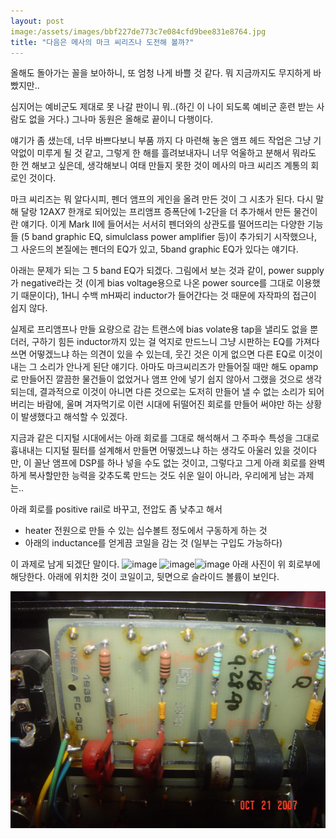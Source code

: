 ```yaml
---
layout: post
image:/assets/images/bbf227de773c7e084cfd9bee831e8764.jpg
title: "다음은 메사의 마크 씨리즈나 도전해 볼까?"
---
```


올해도 돌아가는 꼴을 보아하니, 또 엄청 나게 바쁠 것 같다. 뭐 지금까지도 무지하게 바빴지만..

심지어는 예비군도 제대로 못 나갈 판이니 뭐..(하긴 이 나이 되도록 예비군 훈련 받는 사람도 없을 거다.)
그나마 동원은 올해로 끝이니 다행이다.

얘기가 좀 샜는데, 너무 바쁘다보니 부품 까지 다 마련해 놓은 앰프 헤드 작업은 그냥 기약없이 미루게 될 것 같고, 그렇게 한 해를 흘려보내자니 너무 억울하고 분해서 뭐라도 한 껀 해보고 싶은데, 생각해보니 여태 만들지 못한 것이 메사의 마크 씨리즈 계통의 회로인 것이다.

마크 씨리즈는 뭐 알다시피, 펜더 앰프의 게인을 올려 만든 것이 그 시초가 된다. 다시 말해 달랑 12AX7 한개로 되어있는 프리앰프 증폭단에 1-2단을 더 추가해서 만든 물건이란 얘기다. 이게 Mark II에 들어서는 서서히 펜더와의 상관도를 떨어뜨리는 다양한 기능들 (5 band graphic EQ, simulclass power amplifier 등)이 추가되기 시작했으나, 그 사운드의 본질에는 펜더의 EQ가 있고, 5band graphic EQ가 있다는 얘기다.

아래는 문제가 되는 그 5 band EQ가 되겠다. 그림에서 보는 것과 같이, power supply가 negative라는 것 (이게 bias voltage용으로 나온 power source를 그대로 이용했기 때문이다), 1H니 수백 mH짜리 inductor가 들어간다는 것 때문에 자작파의 접근이 쉽지 않다.

실제로 프리앰프나 만들 요량으로 감는 트랜스에 bias volate용 tap을 낼리도 없을 뿐더러, 구하기 힘든 inductor까지 있는 걸 억지로 만드느니 그냥 시판하는 EQ를 가져다 쓰면 어떻겠느냐 하는 의견이 있을 수 있는데, 웃긴 것은 이게 없으면 다른 EQ로 이것이 내는 그 소리가 안나게 된단 얘기다. 아마도 마크씨리즈가 만들어질 때만 해도 opamp로 만들어진 깔끔한 물건들이 없었거나 앰프 안에 넣기 쉽지 않아서 그랬을 것으로 생각되는데, 결과적으로 이것이 아니면 다른 것으로는 도저히 만들어 낼 수 없는 소리가 되어버리는 바람에, 울며 겨자먹기로 이런 시대에 뒤떨어진 회로를 만들어 써야만 하는 상황이 발생했다고 해석할 수 있겠다.

지금과 같은 디지털 시대에서는 아래 회로를 그대로 해석해서 그 주파수 특성을 그대로 흉내내는 디지털 필터를 설계해서 만들면 어떻겠느냐 하는 생각도 아울러 있을 것이다만, 이 꼴난 앰프에 DSP를 하나 넣을 수도 없는 것이고, 그렇다고 그게 아래 회로를 완벽하게 복사할만한 능력을 갖추도록 만드는 것도 쉬운 일이 아니라, 우리에게 남는 과제는..

아래 회로를 positive rail로 바꾸고, 전압도 좀 낮추고 해서

- heater 전원으로 만들 수 있는 십수볼트 정도에서 구동하게 하는 것
- 아래의 inductance를 얻게끔 코일을 감는 것 (일부는 구입도 가능하다)

이 과제로 남게 되겠단 말이다.
![image](/assets/images/bbf227de773c7e084cfd9bee831e8764.jpg)
![image](/assets/images/1272cd15e09e8c642a033ac9ee1d48c9.jpg)![image](81198e01793ddaaaaf231521b2171d8b.jpg)
아래 사진이 위 회로부에 해당한다. 아래에 위치한 것이 코일이고, 뒷면으로 슬라이드 볼륨이 보인다.

![image](/assets/images/0cbac72ef0bd90014e24d66d20a02390.jpg)


